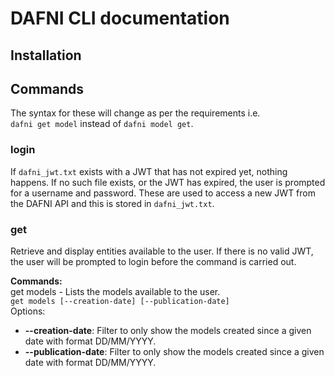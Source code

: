 # DAFNI CLI documentation

## Installation

## Commands

The syntax for these will change as per the requirements i.e.\
`dafni get model` instead of `dafni model get`.

### login
If `dafni_jwt.txt` exists with a JWT that has not expired yet, nothing happens.
If no such file exists, or the JWT has expired, the user is prompted for a username and password.
These are used to access a new JWT from the DAFNI API and this is stored in `dafni_jwt.txt`.

### get
Retrieve and display entities available to the user. 
If there is no valid JWT, the user will be prompted to login before the command is carried out.

**Commands:**\
get models - 
Lists the models available to the user.\
`get models [--creation-date] [--publication-date]`\
Options:
- **--creation-date**: Filter to only show the models created since a given date with format DD/MM/YYYY.
- **--publication-date**:  Filter to only show the models created since a given date with format DD/MM/YYYY.
